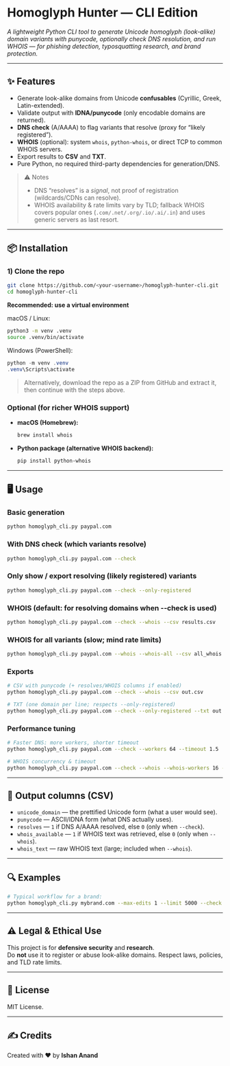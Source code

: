 # Homoglyph Hunter — CLI Edition

*A lightweight Python CLI tool to generate Unicode homoglyph (look-alike) domain variants with punycode, optionally check DNS resolution, and run WHOIS — for phishing detection, typosquatting research, and brand protection.*

---

## ✨ Features
- Generate look-alike domains from Unicode **confusables** (Cyrillic, Greek, Latin-extended).
- Validate output with **IDNA/punycode** (only encodable domains are returned).
- **DNS check** (A/AAAA) to flag variants that resolve (proxy for “likely registered”).
- **WHOIS** (optional): system `whois`, `python-whois`, or direct TCP to common WHOIS servers.
- Export results to **CSV** and **TXT**.
- Pure Python, no required third-party dependencies for generation/DNS.

> ⚠️ Notes  
> - DNS “resolves” is a *signal*, not proof of registration (wildcards/CDNs can resolve).  
> - WHOIS availability & rate limits vary by TLD; fallback WHOIS covers popular ones (`.com/.net/.org/.io/.ai/.in`) and uses generic servers as last resort.  

---

## 📦 Installation

### 1) Clone the repo
```bash
git clone https://github.com/<your-username>/homoglyph-hunter-cli.git
cd homoglyph-hunter-cli
```

**Recommended: use a virtual environment**

macOS / Linux:
```bash
python3 -m venv .venv
source .venv/bin/activate
```

Windows (PowerShell):
```powershell
python -m venv .venv
.venv\Scripts\activate
```

> Alternatively, download the repo as a ZIP from GitHub and extract it, then continue with the steps above.

### Optional (for richer WHOIS support)
- **macOS (Homebrew):**
  ```bash
  brew install whois
  ```
- **Python package (alternative WHOIS backend):**
  ```bash
  pip install python-whois
  ```

---

## 🖥️ Usage

### Basic generation
```bash
python homoglyph_cli.py paypal.com
```

### With DNS check (which variants resolve)
```bash
python homoglyph_cli.py paypal.com --check
```

### Only show / export resolving (likely registered) variants
```bash
python homoglyph_cli.py paypal.com --check --only-registered
```

### WHOIS (default: for resolving domains when --check is used)
```bash
python homoglyph_cli.py paypal.com --check --whois --csv results.csv
```

### WHOIS for **all** variants (slow; mind rate limits)
```bash
python homoglyph_cli.py paypal.com --whois --whois-all --csv all_whois.csv
```

### Exports
```bash
# CSV with punycode (+ resolves/WHOIS columns if enabled)
python homoglyph_cli.py paypal.com --check --whois --csv out.csv

# TXT (one domain per line; respects --only-registered)
python homoglyph_cli.py paypal.com --check --only-registered --txt out.txt
```

### Performance tuning
```bash
# Faster DNS: more workers, shorter timeout
python homoglyph_cli.py paypal.com --check --workers 64 --timeout 1.5

# WHOIS concurrency & timeout
python homoglyph_cli.py paypal.com --check --whois --whois-workers 16 --whois-timeout 5
```

---

## 📂 Output columns (CSV)

- `unicode_domain` — the prettified Unicode form (what a user would see).
- `punycode` — ASCII/IDNA form (what DNS actually uses).
- `resolves` — `1` if DNS A/AAAA resolved, else `0` (only when `--check`).
- `whois_available` — `1` if WHOIS text was retrieved, else `0` (only when `--whois`).
- `whois_text` — raw WHOIS text (large; included when `--whois`).

---

## 🔍 Examples

```bash
# Typical workflow for a brand:
python homoglyph_cli.py mybrand.com --max-edits 1 --limit 5000 --check --only-registered --whois --csv mybrand_watch.csv
```

---

## ⚠️ Legal & Ethical Use
This project is for **defensive security** and **research**.  
Do **not** use it to register or abuse look-alike domains. Respect laws, policies, and TLD rate limits.

---

## 📜 License
MIT License.

---

## ✍️ Credits
Created with ❤️ by **Ishan Anand**
